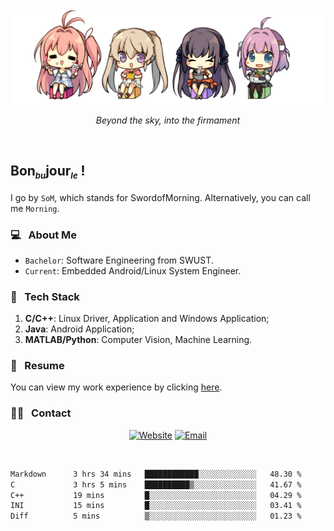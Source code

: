 <img src="./pic/Aokana.png">
<p align="center"><em>Beyond the sky, into the firmament</em></p>

<br/>

## Bon<sub><em><font size=2>bu</font></em></sub>jour<sub><em><font size=2>le</font></em></sub> !

I go by `SoM`, which stands for SwordofMorning. Alternatively, you can call me `Morning`.

### 💻 &nbsp; About Me

- `Bachelor`: Software Engineering from SWUST.
- `Current`: Embedded Android/Linux System Engineer.

### 🔧 &nbsp; Tech Stack

1. **C/C++**: Linux Driver, Application and Windows Application;
2. **Java**: Android Application;
3. **MATLAB/Python**: Computer Vision, Machine Learning.

### 📝 &nbsp; Resume

You can view my work experience by clicking <a href="https://swordofmorning.com/index.php/contact/">here</a>.

### 🤝🏻 &nbsp; Contact

<p align="center">
<a href="https://swordofmorning.com/"><img alt="Website" src="https://img.shields.io/badge/Website-swordofmorning.com-blue?style=flat-square&logo=google-chrome"></a>
<a href="mailto:master@xiaojintao.email
"><img alt="Email" src="https://img.shields.io/badge/Email-master@xiaojintao.email-blue?style=flat-square&logo=gmail"></a>
</p>

<br/>

<!--START_SECTION:waka-->

```txt
Markdown      3 hrs 34 mins   ████████████░░░░░░░░░░░░░   48.30 %
C             3 hrs 5 mins    ██████████▒░░░░░░░░░░░░░░   41.67 %
C++           19 mins         █░░░░░░░░░░░░░░░░░░░░░░░░   04.29 %
INI           15 mins         █░░░░░░░░░░░░░░░░░░░░░░░░   03.41 %
Diff          5 mins          ▒░░░░░░░░░░░░░░░░░░░░░░░░   01.23 %
```

<!--END_SECTION:waka-->
